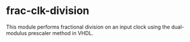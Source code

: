 # frac-clk-division
This module performs fractional division on an input clock using the dual-modulus prescaler method in VHDL.
